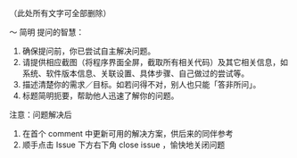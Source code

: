 （此处所有文字可全部删除）

〜 简明 提问的智慧：

1. 确保提问前，你已尝试自主解决问题。
2. 请提供相应截图（将程序界面全屏，截取所有相关代码）及其它相关信息，如系统、软件版本信息、关联设置、具体步骤、自己做过的尝试等。
3. 描述清楚你的需求／目标。如若问得不对，别人也只能「答非所问」。
4. 标题简明扼要，帮助他人迅速了解你的问题。

注意：问题解决后
 	
1. 在首个 comment 中更新可用的解决方案，供后来的同伴参考
2. 顺手点击 Issue 下方右下角 close issue ，愉快地关闭问题


